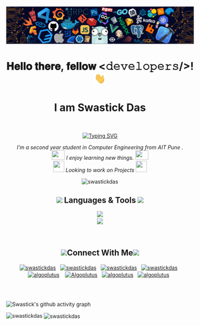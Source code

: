 <p align="center"> <img src="https://github.com/algoplutus1708/algoplutus1708/blob/main/banner.png" /> </p>
<h1 align="center">𝐇𝐞𝐥𝐥𝐨 𝐭𝐡𝐞𝐫𝐞, 𝐟𝐞𝐥𝐥𝐨𝐰 <𝚍𝚎𝚟𝚎𝚕𝚘𝚙𝚎𝚛𝚜/>! <img src="https://github.com/ABSphreak/ABSphreak/blob/master/gifs/Hi.gif" width="30px"height="30px"></h1>
<h1 align="center">I am Swastick Das</h1>

<div align="center">  <span>‎‎‎‎‎‎‎‎‎‎‎‎‎‎‎‎‎‎‎‎‎</span>

[![Typing SVG](https://readme-typing-svg.demolab.com?font=Fira+Code&pause=1000&color=F75922&width=435&separator=%3C&lines=Hey!+This+is+Swastick+Das;%3CI'm+a+Competitive+Programmer;%3CA+Mathematics+Lover+;%3CAn+Open+Source+Enthusiast)](https://git.io/typing-svg)
</div> 
<p align="center"><em>
I’m a second year student in Computer Engineering from AIT Pune .<br>
<img src="https://github.com/TheDudeThatCode/TheDudeThatCode/blob/master/Assets/Designer.gif" width="35px"height="25px"> I enjoy learning new things. <img src="https://github.com/TheDudeThatCode/TheDudeThatCode/blob/master/Assets/Designer.gif" width="35px"height="25px"> <br> 
<img src="https://github.com/TheDudeThatCode/TheDudeThatCode/blob/master/Assets/Developer.gif" width="30px"height="30px"> Looking to work on Projects <img src="https://github.com/TheDudeThatCode/TheDudeThatCode/blob/master/Assets/Developer.gif" width="30px"height="30px">
</em></p>

<p align="center"> <img src="https://komarev.com/ghpvc/?username=bhaumikmaan&label=Profile%20Views&theme=react-dark&style=plastic" alt="swastickdas" /> </p>

<h2 align="center"><img src="https://camo.githubusercontent.com/beb64ff21c883e318e4f5db5231c2ba4175705bea1c9249e82a41ab375db4f75/68747470733a2f2f6d65646961322e67697068792e636f6d2f6d656469612f51737347456d706b79454f684243623765312f67697068792e6769663f6369643d656366303565343761306e336769316266716e74716d6f62386739616964316f796a327772336473336d67373030626c267269643d67697068792e676966" width="25px" /> Languages & Tools <img src="https://camo.githubusercontent.com/beb64ff21c883e318e4f5db5231c2ba4175705bea1c9249e82a41ab375db4f75/68747470733a2f2f6d65646961322e67697068792e636f6d2f6d656469612f51737347456d706b79454f684243623765312f67697068792e6769663f6369643d656366303565343761306e336769316266716e74716d6f62386739616964316f796a327772336473336d67373030626c267269643d67697068792e676966" width="25px" /></h2>

<p align="center">
    <img src="https://skillicons.dev/icons?i=c,cpp,py,java,kotlin,html,css,js,bootstrap,nodejs,django,flask,git,firebase,react" />
  <br>
    <img src="https://skillicons.dev/icons?i=mysql,angular,bash,figma,vscode,ts" />
</p><br>

<h2 align="center"> <img src="https://raw.githubusercontent.com/ShahriarShafin/ShahriarShafin/main/Assets/handshake.gif" width="50"/>Connect With Me<img src="https://raw.githubusercontent.com/ShahriarShafin/ShahriarShafin/main/Assets/handshake.gif" width="50"/> </h2>
<p align="center">
<a href="https://codepen.io/algoplutus" target="blank"><img align="center" src="https://raw.githubusercontent.com/rahuldkjain/github-profile-readme-generator/master/src/images/icons/Social/codepen.svg" alt="swastickdas" height="30" width="40" /></a>&nbsp;&nbsp;
<a href="https://dev.to/algoplutus" target="blank"><img align="center" src="https://raw.githubusercontent.com/rahuldkjain/github-profile-readme-generator/master/src/images/icons/Social/devto.svg" alt="swastickdas" height="30" width="40" /></a>&nbsp;&nbsp;
<a href="https://www.linkedin.com/in/swastick-das-66a91924a/" target="blank"><img align="center" src="https://raw.githubusercontent.com/rahuldkjain/github-profile-readme-generator/master/src/images/icons/Social/linked-in-alt.svg" alt="swastickdas" height="30" width="40" /></a>&nbsp;&nbsp;
<a href="https://medium.com/@swastickdas" target="blank"><img align="center" src="https://raw.githubusercontent.com/rahuldkjain/github-profile-readme-generator/master/src/images/icons/Social/medium.svg" alt="swastickdas" height="30" width="40" /></a>&nbsp;&nbsp;
<a href="https://www.codechef.com/users/algoplutus" target="blank"><img align="center" src="https://cdn.jsdelivr.net/npm/simple-icons@3.1.0/icons/codechef.svg" alt="algoplutus" height="30" width="40" /></a> &nbsp;&nbsp;
<a href="https://www.hackerrank.com/Algoplutus" target="blank"><img align="center" src="https://raw.githubusercontent.com/rahuldkjain/github-profile-readme-generator/master/src/images/icons/Social/hackerrank.svg" alt="Algoplutus" height="30" width="40" /></a>&nbsp;&nbsp;
<a href="https://codeforces.com/profile/algoplutus" target="blank"><img align="center" src="https://raw.githubusercontent.com/rahuldkjain/github-profile-readme-generator/master/src/images/icons/Social/codeforces.svg" alt="algoplutus" height="30" width="40" /></a>&nbsp;&nbsp;
<a href="https://leetcode.com/algoplutus/" target="blank"><img align="center" src="https://raw.githubusercontent.com/rahuldkjain/github-profile-readme-generator/master/src/images/icons/Social/leet-code.svg" alt="algoplutus" height="30" width="40" /></a>&nbsp;&nbsp;
</p><br><br>

![Swastick's github activity graph](https://github-readme-activity-graph.vercel.app/graph?username=algoplutus1708&bg_color=000000&color=8c8aff&line=5257ff&point=38e8ff&area=true&hide_border=true)

<p><img align="left" src="https://github-readme-stats.vercel.app/api/top-langs?username=algoplutus1708&show_icons=true&locale=en&layout=compact" alt="swastickdas" /></p>

<p>&nbsp;<img align="center" src="https://github-readme-stats.vercel.app/api?username=algoplutus1708&show_icons=true&locale=en" alt="swastickdas" /></p>


<!-- <p align="center"> -->
<!-- <a target="_blank" href="https://github-readme-medium-recent-article.vercel.app/medium/@bhaumikmaan/0"><img src="https://github-readme-medium-recent-article.vercel.app/medium/@bhaumikmaan/0" alt="Latest Articles"> 
<a target="_blank" href="https://github-readme-medium-recent-article.vercel.app/medium/@bhaumikmaan/1"><img src="https://github-readme-medium-recent-article.vercel.app/medium/@bhaumikmaan/1" alt="Latest Articles"> 
<a target="_blank" href="https://github-readme-medium-recent-article.vercel.app/medium/@bhaumikmaan/2"><img src="https://github-readme-medium-recent-article.vercel.app/medium/@bhaumikmaan/2" alt="Latest Articles">  -->
<!-- </p> -->
